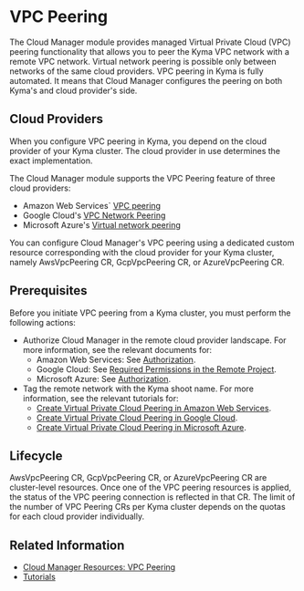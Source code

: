 # VPC Peering

The Cloud Manager module provides managed Virtual Private Cloud (VPC) peering functionality that allows you to peer the Kyma VPC network with a remote VPC network. Virtual network peering is possible only between networks of the same cloud providers. VPC peering in Kyma is fully automated. It means that Cloud Manager configures the peering on both Kyma's and cloud provider's side.

## Cloud Providers

When you configure VPC peering in Kyma, you depend on the cloud provider of your Kyma cluster. The cloud provider in use determines the exact implementation.

The Cloud Manager module supports the VPC Peering feature of three cloud providers:

* Amazon Web Services` [VPC peering](https://docs.aws.amazon.com/vpc/latest/peering/what-is-vpc-peering.html)
* Google Cloud's [VPC Network Peering](https://cloud.google.com/vpc/docs/vpc-peering)
* Microsoft Azure's [Virtual network peering](https://learn.microsoft.com/en-us/azure/virtual-network/virtual-network-peering-overview)

You can configure Cloud Manager's VPC peering using a dedicated custom resource corresponding with the cloud provider for your Kyma cluster, namely AwsVpcPeering CR, GcpVpcPeering CR, or AzureVpcPeering CR.

## Prerequisites

Before you initiate VPC peering from a Kyma cluster, you must perform the following actions:

* Authorize Cloud Manager in the remote cloud provider landscape. For more information, see the relevant documents for:
  * Amazon Web Services: See [Authorization](./resources/04-30-10-aws-vpc-peering.md#authorization).
  * Google Cloud: See [Required Permissions in the Remote Project](./resources/04-30-20-gcp-vpc-peering.md#required-permissions-in-the-remote-project).
  * Microsoft Azure: See [Authorization](./resources/04-30-30-azure-vpc-peering.md#authorization).
* Tag the remote network with the Kyma shoot name. For more information, see the relevant tutorials for:
  * [Create Virtual Private Cloud Peering in Amazon Web Services](./tutorials/01-30-10-aws-vpc-peering.md).
  * [Create Virtual Private Cloud Peering in Google Cloud](./tutorials/01-30-20-gcp-vpc-peering.md).
  * [Create Virtual Private Cloud Peering in Microsoft Azure](./tutorials/01-30-30-azure-vpc-peering.md).

## Lifecycle

AwsVpcPeering CR, GcpVpcPeering CR, or AzureVpcPeering CR are cluster-level resources. Once one of the VPC peering resources is applied, the status of the VPC peering connection is reflected in that CR. The limit of the number of VPC Peering CRs per Kyma cluster depends on the quotas for each cloud provider individually.

## Related Information

* [Cloud Manager Resources: VPC Peering](./resources/README.md)
* [Tutorials](./tutorials/README.md)
